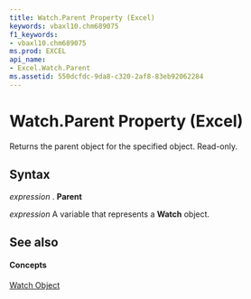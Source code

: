 ```yaml
---
title: Watch.Parent Property (Excel)
keywords: vbaxl10.chm689075
f1_keywords:
- vbaxl10.chm689075
ms.prod: EXCEL
api_name:
- Excel.Watch.Parent
ms.assetid: 550dcfdc-9da8-c320-2af8-83eb92062284
---
```



# Watch.Parent Property (Excel)

Returns the parent object for the specified object. Read-only.


## Syntax

 _expression_ . **Parent**

 _expression_ A variable that represents a **Watch** object.


## See also


#### Concepts


[Watch Object](watch-object-excel.md)

